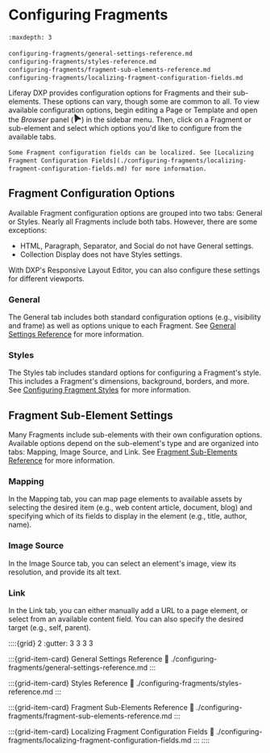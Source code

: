 # Configuring Fragments

```{toctree}
:maxdepth: 3

configuring-fragments/general-settings-reference.md
configuring-fragments/styles-reference.md
configuring-fragments/fragment-sub-elements-reference.md
configuring-fragments/localizing-fragment-configuration-fields.md
```

Liferay DXP provides configuration options for Fragments and their sub-elements. These options can vary, though some are common to all. To view available configuration options, begin editing a Page or Template and open the *Browser* panel (![Browser](../../../../images/icon-browser.png)) in the sidebar menu. Then, click on a Fragment or sub-element and select which options you'd like to configure from the available tabs.

```{note}
Some Fragment configuration fields can be localized. See [Localizing Fragment Configuration Fields](./configuring-fragments/localizing-fragment-configuration-fields.md) for more information.
```

## Fragment Configuration Options

Available Fragment configuration options are grouped into two tabs: General or Styles. Nearly all Fragments include both tabs. However, there are some exceptions:

* HTML, Paragraph, Separator, and Social do not have General settings.
* Collection Display does not have Styles settings.

With DXP's Responsive Layout Editor, you can also configure these settings for different viewports.

### General

The General tab includes both standard configuration options (e.g., visibility and frame) as well as options unique to each Fragment. See [General Settings Reference](./configuring-fragments/general-settings-reference.md) for more information.

### Styles

The Styles tab includes standard options for configuring a Fragment's style. This includes a Fragment's dimensions, background, borders, and more. See [Configuring Fragment Styles](./configuring-fragments/styles-reference.md) for more information.

## Fragment Sub-Element Settings

Many Fragments include sub-elements with their own configuration options. Available options depend on the sub-element's type and are organized into tabs: Mapping, Image Source, and Link. See [Fragment Sub-Elements Reference](./configuring-fragments/fragment-sub-elements-reference.md) for more information.

### Mapping

In the Mapping tab, you can map page elements to available assets by selecting the desired item (e.g., web content article, document, blog) and specifying which of its fields to display in the element (e.g., title, author, name).

### Image Source

In the Image Source tab, you can select an element's image, view its resolution, and provide its alt text.

### Link

In the Link tab, you can either manually add a URL to a page element, or select from an available content field. You can also specify the desired target (e.g., self, parent).

::::{grid} 2
:gutter: 3 3 3 3

:::{grid-item-card} General Settings Reference
:link: ./configuring-fragments/general-settings-reference.md
:::

:::{grid-item-card} Styles Reference
:link: ./configuring-fragments/styles-reference.md
:::

:::{grid-item-card} Fragment Sub-Elements Reference
:link: ./configuring-fragments/fragment-sub-elements-reference.md
:::

:::{grid-item-card} Localizing Fragment Configuration Fields
:link: ./configuring-fragments/localizing-fragment-configuration-fields.md
:::
::::
